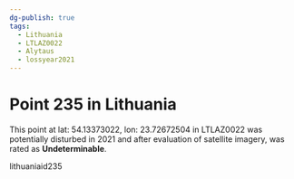 ```yaml
---
dg-publish: true
tags:
  - Lithuania
  - LTLAZ0022
  - Alytaus
  - lossyear2021
---
```


# Point 235 in Lithuania

This point at lat: 54.13373022, lon: 23.72672504 in LTLAZ0022 was potentially disturbed in 2021 and after evaluation of satellite imagery, was rated as **Undeterminable**.



lithuaniaid235